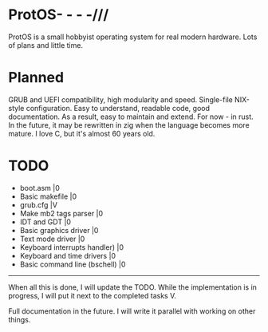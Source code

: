 # ProtOS- - - -///


ProtOS is a small hobbyist operating system for real modern hardware. Lots of plans and little time.

# Planned

GRUB and UEFI compatibility, high modularity and speed. Single-file NIX-style configuration. Easy to understand, readable code, good documentation. As a result, easy to maintain and extend. For now - in rust. In the future, it may be rewritten in zig when the language becomes more mature. I love C, but it's almost 60 years old.



# TODO

- boot.asm                     |0
- Basic makefile               |0
- grub.cfg                     |V
- Make mb2 tags parser         |0
- IDT and GDT                  |0
- Basic graphics driver        |0
- Text mode driver             |0
- Keyboard interrupts handler) |0
- Keyboard and time drivers    |0
- Basic command line (bschell) |0

---
When all this is done, I will update the TODO. While the implementation is in progress, I will put it next to the completed tasks V.

Full documentation in the future. I will write it parallel with working on other things.
